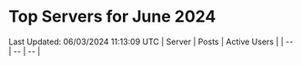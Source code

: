 # Top Servers for June 2024
Last Updated: 06/03/2024 11:13:09 UTC
| Server | Posts | Active Users |
| -- | -- | -- |
